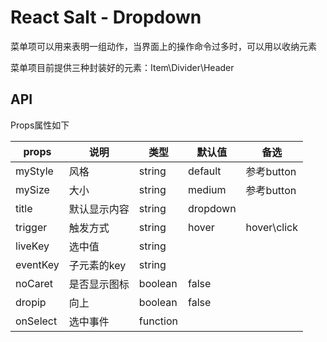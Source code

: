 # React Salt - Dropdown

菜单项可以用来表明一组动作，当界面上的操作命令过多时，可以用以收纳元素

菜单项目前提供三种封装好的元素：Item\Divider\Header

## API

Props属性如下

props | 说明 | 类型 | 默认值 | 备选 
------------ |--------------- | ------------- | ------------- | -------------
myStyle | 风格 | string | default | 参考button
mySize | 大小 | string | medium | 参考button
title | 默认显示内容 | string | dropdown |
trigger | 触发方式 | string | hover | hover\click
liveKey | 选中值 | string | |
eventKey | 子元素的key | string | |
noCaret | 是否显示图标 | boolean | false |
dropip | 向上 | boolean | false |
onSelect | 选中事件 | function | |


